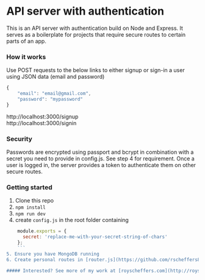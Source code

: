 # API server with authentication

This is an API server with authentication build on Node and Express. It serves as a boilerplate for projects that require secure routes to certain parts of an app.

### How it works
Use POST requests to the below links to either signup or sign-in a user using JSON data (email and password)
```javascript
{
	"email": "email@gmail.com",
	"password": "mypassword"
}
```
http://localhost:3000/signup<br>
http://localhost:3000/signin

### Security
Passwords are encrypted using passport and bcrypt in combination with a secret you need to provide in config.js. See step 4 for requirement. Once a user is logged in, the server provides a token to authenticate them on other secure routes.

### Getting started
1. Clone this repo
2. ```npm install```
3. ```npm run dev```
4. create ```config.js```  in the root folder containing
```javascript
    module.exports = {  
      secret: 'replace-me-with-your-secret-string-of-chars'
    };
    ```
5. Ensure you have MongoDB running
6. Create personal routes in [router.js](https://github.com/rscheffers82/server-authentication/blob/master/router.js)

##### Interested? See more of my work at [royscheffers.com](http://royscheffers.com)
